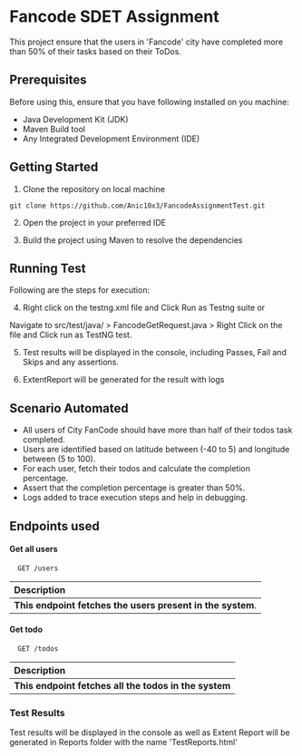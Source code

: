 
# Fancode SDET Assignment

This project ensure that the users in 'Fancode' city have completed more than 50% of their tasks based on their ToDos.

## Prerequisites
Before using this, ensure that you have following installed on you machine:

* Java Development Kit (JDK)
* Maven Build tool
* Any Integrated Development Environment (IDE) 

## Getting Started 

1. Clone the repository on local machine
  ```console
git clone https://github.com/Anic10x3/FancodeAssignmentTest.git
```
2. Open the project in your preferred IDE

3. Build the project using Maven to resolve the dependencies

## Running Test
Following are the steps for execution:

4. Right click on the testng.xml file and Click Run as Testng suite or

Navigate to src/test/java/ > FancodeGetRequest.java > Right Click on the file and Click run as TestNG test.

5. Test results will be displayed in the console, including Passes, Fail and Skips and any assertions.

6. ExtentReport will be generated for the result with logs 

## Scenario Automated

* All users of City FanCode should have more than half of their todos task completed.
* Users are identified based on latitude between (-40 to 5) and longitude between (5 to 100).
* For each user, fetch their todos and calculate the completion percentage.
* Assert that the completion percentage is greater than 50%.
* Logs added to trace execution steps and help in debugging.


## Endpoints used

#### Get all users

```https://jsonplaceholder.typicode.com
  GET /users
```

| Description                |
| :------------------------- |
| **This endpoint fetches the users present in the system**.  |

#### Get todo

```https://jsonplaceholder.typicode.com
  GET /todos
```

| Description                       |
| :-------------------------------- |
 **This endpoint fetches all the todos in the system** |


### Test Results
Test results will be displayed in the console as well as Extent Report will be generated in Reports folder with the name 'TestReports.html'





